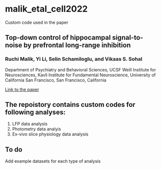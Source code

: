 # malik_etal_cell2022
Custom code used in the paper

## Top-down control of hippocampal signal-to-noise by prefrontal long-range inhibition
### Ruchi Malik, Yi Li, Selin Schamiloglu, and Vikaas S. Sohal
Department of Psychiatry and Behavioral Sciences, UCSF Weill Institute for Neurosciences, Kavli Institute for Fundamental Neuroscience, University of California San Francisco, San Francisco, California

[Link to the paper](https://www.biorxiv.org/content/10.1101/2021.03.01.433441v1.abstract)

## The repoistory contains custom codes for following analyses:
1) LFP data analysis
2) Photometry data analyis 
3) Ex-vivo slice physiology data analysis

## To do
Add example datasets for each type of analysis

